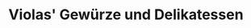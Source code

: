 ---
title: "Violas' Gewürze und Delikatessen"
url: /lippstadt/violas-gewuerze-und-delikatessen/
shop: Gewürze
---